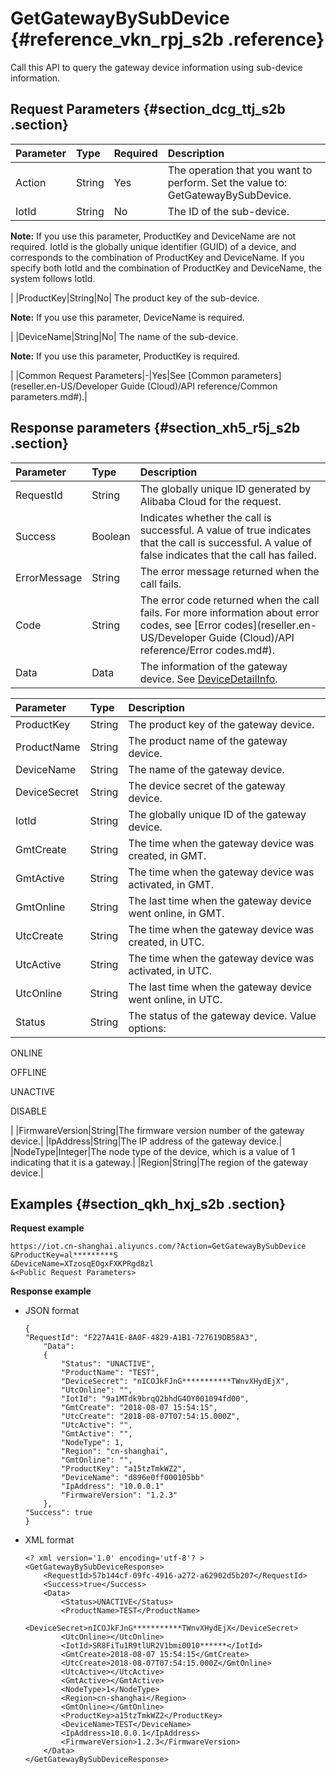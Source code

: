 # GetGatewayBySubDevice {#reference_vkn_rpj_s2b .reference}

Call this API to query the gateway device information using sub-device information.

## Request Parameters {#section_dcg_ttj_s2b .section}

|Parameter|Type|Required|Description|
|:--------|:---|:-------|:----------|
|Action|String|Yes|The operation that you want to perform. Set the value to: GetGatewayBySubDevice.|
|IotId|String|No| The ID of the sub-device.

 **Note:** If you use this parameter, ProductKey and DeviceName are not required. IotId is the globally unique identifier \(GUID\) of a device, and corresponds to the combination of ProductKey and DeviceName. If you specify both IotId and the combination of ProductKey and DeviceName, the system follows IotId.

 |
|ProductKey|String|No| The product key of the sub-device.

 **Note:** If you use this parameter, DeviceName is required.

 |
|DeviceName|String|No| The name of the sub-device.

 **Note:** If you use this parameter, ProductKey is required.

 |
|Common Request Parameters|-|Yes|See [Common parameters](reseller.en-US/Developer Guide (Cloud)/API reference/Common parameters.md#).|

## Response parameters {#section_xh5_r5j_s2b .section}

|Parameter|Type|Description|
|:--------|:---|:----------|
|RequestId|String|The globally unique ID generated by Alibaba Cloud for the request.|
|Success|Boolean|Indicates whether the call is successful. A value of true indicates that the call is successful. A value of false indicates that the call has failed.|
|ErrorMessage|String|The error message returned when the call fails.|
|Code|String|The error code returned when the call fails. For more information about error codes, see [Error codes](reseller.en-US/Developer Guide (Cloud)/API reference/Error codes.md#).|
|Data|Data|The information of the gateway device. See [DeviceDetailInfo](#table_mxw_wvj_s2b).|

|Parameter|Type|Description|
|:--------|:---|:----------|
|ProductKey|String|The product key of the gateway device.|
|ProductName|String|The product name of the gateway device.|
|DeviceName|String|The name of the gateway device.|
|DeviceSecret|String|The device secret of the gateway device.|
|IotId|String|The globally unique ID of the gateway device.|
|GmtCreate|String|The time when the gateway device was created, in GMT.|
|GmtActive|String|The time when the gateway device was activated, in GMT.|
|GmtOnline|String|The last time when the gateway device went online, in GMT.|
|UtcCreate|String|The time when the gateway device was created, in UTC.|
|UtcActive|String|The time when the gateway device was activated, in UTC.|
|UtcOnline|String|The last time when the gateway device went online, in UTC.|
|Status|String| The status of the gateway device. Value options:

 ONLINE

 OFFLINE

 UNACTIVE

 DISABLE

 |
|FirmwareVersion|String|The firmware version number of the gateway device.|
|IpAddress|String|The IP address of the gateway device.|
|NodeType|Integer|The node type of the device, which is a value of 1 indicating that it is a gateway.|
|Region|String|The region of the gateway device.|

## Examples {#section_qkh_hxj_s2b .section}

**Request example**

```
https://iot.cn-shanghai.aliyuncs.com/?Action=GetGatewayBySubDevice
&ProductKey=al*********S
&DeviceName=XTzosqEOgxFXKPRgd8zl
&<Public Request Parameters>
```

**Response example**

-   JSON format

    ```
    {
    "RequestId": "F227A41E-8A0F-4829-A1B1-727619DB58A3",
        "Data": 
        {
            "Status": "UNACTIVE",
            "ProductName": "TEST",
            "DeviceSecret": "nICOJkFJnG***********TWnvXHydEjX",
            "UtcOnline": "",
            "IotId": "9a1MTdk9brqQ2bhdG4OY001094fd00",
            "GmtCreate": "2018-08-07 15:54:15",
            "UtcCreate": "2018-08-07T07:54:15.000Z",
            "UtcActive": "",
            "GmtActive": "",
            "NodeType": 1,
            "Region": "cn-shanghai",
            "GmtOnline": "",
            "ProductKey": "a15tzTmkWZ2",
            "DeviceName": "d896e0ff000105bb"
            "IpAddress": "10.0.0.1"
            "FirmwareVersion": "1.2.3"
        },
    "Success": true
    }
    ```

-   XML format

    ```
    <? xml version='1.0' encoding='utf-8'? >
    <GetGatewayBySubDeviceResponse>
        <RequestId>57b144cf-09fc-4916-a272-a62902d5b207</RequestId>
        <Success>true</Success>
        <Data>
            <Status>UNACTIVE</Status>
            <ProductName>TEST</ProductName>
            <DeviceSecret>nICOJkFJnG***********TWnvXHydEjX</DeviceSecret>
            <UtcOnline></UtcOnline>
            <IotId>SR8FiTu1R9tlUR2V1bmi0010******</IotId>
            <GmtCreate>2018-08-07 15:54:15</GmtCreate>
            <UtcCreate>2018-08-07T07:54:15.000Z</GmtOnline>
            <UtcActive></UtcActive>
            <GmtActive></GmtActive>
            <NodeType>1</NodeType>
            <Region>cn-shanghai</Region>
            <GmtOnline></GmtOnline>
            <ProductKey>a15tzTmkWZ2</ProductKey>
            <DeviceName>TEST</DeviceName>
            <IpAddress>10.0.0.1</IpAddress>
            <FirmwareVersion>1.2.3</FirmwareVersion>
        </Data>
    </GetGatewayBySubDeviceResponse>
    ```


